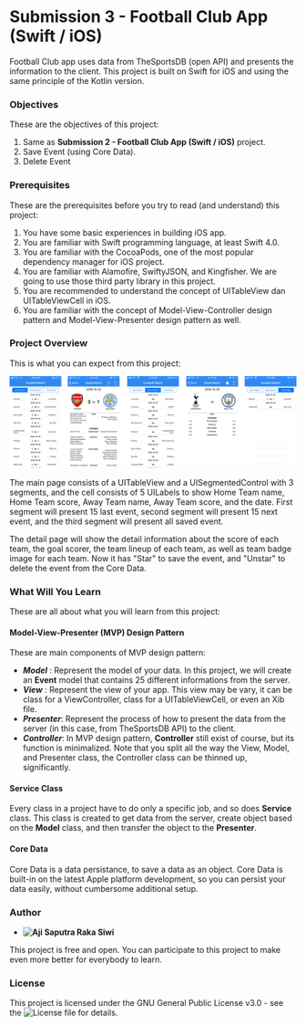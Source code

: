 # **Submission 3 - Football Club App (Swift / iOS)**

Football Club app uses data from TheSportsDB (open API) and presents the information to the client. This project is built on Swift for iOS and using the same principle of the Kotlin version. 

### **Objectives**
These are the objectives of this project:
1. Same as **Submission 2 - Football Club App (Swift / iOS)** project.
2. Save Event (using Core Data).
3. Delete Event

### **Prerequisites**
These are the prerequisites before you try to read (and understand) this project:
1. You have some basic experiences in building iOS app.
2. You are familiar with Swift programming language, at least Swift 4.0. 
3. You are familiar with the CocoaPods, one of the most popular dependency manager for iOS project.
4. You are familiar with Alamofire, SwiftyJSON, and Kingfisher. We are going to use those third party library in this project.
4. You are recommended to understand the concept of UITableView dan UITableViewCell in iOS.
5. You are familiar with the concept of Model-View-Controller design pattern and Model-View-Presenter design pattern as well.

### **Project Overview**
This is what you can expect from this project:

![Screenshot from Submission 1](https://github.com/Ajisaputrars/Submission-3-Football-Match-Schedule-App-Swift-iOS/blob/master/IMG.png)

The main page consists of a UITableView and a UISegmentedControl with 3 segments, and the cell consists of 5 UILabels to show Home Team name, Home Team score, Away Team name, Away Team score, and the date. First segment will present 15 last event, second segment will present 15 next event, and the third segment will present all saved event.

The detail page will show the detail information about the score of each team, the goal scorer, the team lineup of each team, as well as team badge image for each team. Now it has "Star" to save the event, and "Unstar" to delete the event from the Core Data.

### **What Will You Learn**
These are all about what you will learn from this project:
#### **Model-View-Presenter (MVP) Design Pattern**
These are main components of MVP design pattern: 
- **_Model_** : Represent the model of your data. In this project, we will create an **Event** model that contains 25 different informations from the server.
- **_View_** : Represent the view of your app. This view may be vary, it can be class for a ViewController, class for a UITableViewCell, or even an Xib file.
- **_Presenter_**: Represent the process of how to present the data from the server (in this case, from TheSportsDB API) to the client.
- **_Controller_**: In MVP design pattern, **Controller** still exist of course, but its function is minimalized. Note that you split all the way the View, Model, and Presenter class, the Controller class can be thinned up, significantly.

#### **Service Class**
Every class in a project have to do only a specific job, and so does **Service** class. This class is created to get data from the server, create object based on the **Model** class, and then transfer the object to the **Presenter**.

#### **Core Data**
Core Data is a data persistance, to save a data as an object. Core Data is built-in on the latest Apple platform development, so you can persist your data easily, without cumbersome additional setup.

### **Author**

* **![Aji Saputra Raka Siwi](https://github.com/Ajisaputrars)**

This project is free and open. You can participate to this project to make even more better for everybody to learn.

### **License**
This project is licensed under the GNU General Public License v3.0 - see the ![License](https://github.com/Ajisaputrars/Submission-3-Football-Match-Schedule-App-Swift-iOS/blob/master/LICENSE) file for details.
